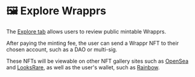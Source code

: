 # 🖼️ Explore Wrapprs

The [Explore tab](https://app.wrappr.wtf/explore) allows users to review public mintable Wrapprs. 

After paying the minting fee, the user can send a Wrappr NFT to their chosen account, such as a DAO or multi-sig. 

These NFTs will be viewable on other NFT gallery sites such as [OpenSea](https://opensea.io/) and [LooksRare](https://looksrare.org/), as well as the user's wallet, such as [Rainbow](https://rainbow.me/).
